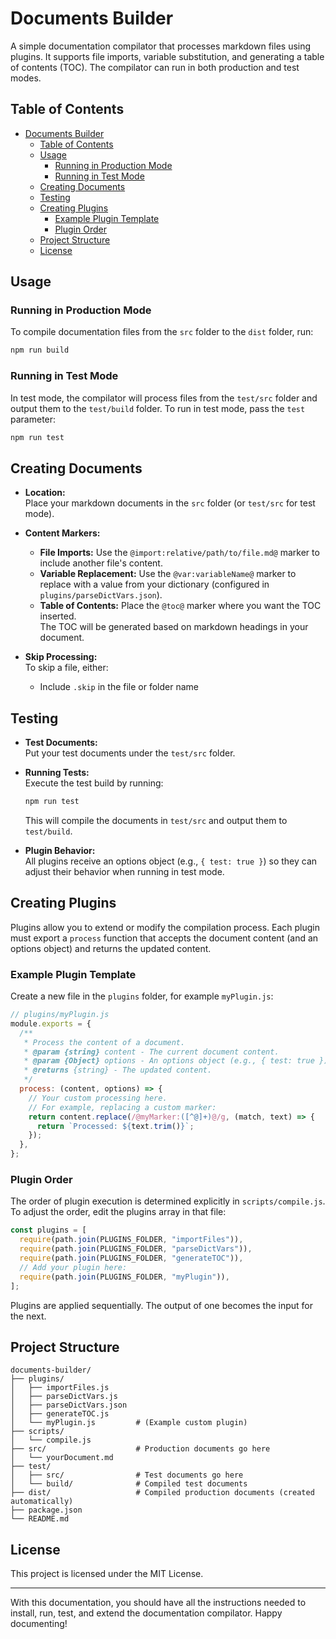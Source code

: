 # Documents Builder

A simple documentation compilator that processes markdown files using plugins. It supports file imports, variable substitution, and generating a table of contents (TOC). The compilator can run in both production and test modes.

## Table of Contents

- [Documents Builder](#documents-builder)
  - [Table of Contents](#table-of-contents)
  - [Usage](#usage)
    - [Running in Production Mode](#running-in-production-mode)
    - [Running in Test Mode](#running-in-test-mode)
  - [Creating Documents](#creating-documents)
  - [Testing](#testing)
  - [Creating Plugins](#creating-plugins)
    - [Example Plugin Template](#example-plugin-template)
    - [Plugin Order](#plugin-order)
  - [Project Structure](#project-structure)
  - [License](#license)



## Usage

### Running in Production Mode

To compile documentation files from the `src` folder to the `dist` folder, run:

```bash
npm run build
```

### Running in Test Mode

In test mode, the compilator will process files from the `test/src` folder and output them to the `test/build` folder. To run in test mode, pass the `test` parameter:

```bash
npm run test
```

## Creating Documents

- **Location:**  
  Place your markdown documents in the `src` folder (or `test/src` for test mode).

- **Content Markers:**  
  - **File Imports:** Use the `@import:relative/path/to/file.md@` marker to include another file's content.
  - **Variable Replacement:** Use the `@var:variableName@` marker to replace with a value from your dictionary (configured in `plugins/parseDictVars.json`).
  - **Table of Contents:** Place the `@toc@` marker where you want the TOC inserted.  
    The TOC will be generated based on markdown headings in your document.

- **Skip Processing:**  
  To skip a file, either:
  - Include `.skip` in the file or folder name

## Testing

- **Test Documents:**  
  Put your test documents under the `test/src` folder.

- **Running Tests:**  
  Execute the test build by running:

  ```bash
  npm run test
  ```

  This will compile the documents in `test/src` and output them to `test/build`.

- **Plugin Behavior:**  
  All plugins receive an options object (e.g., `{ test: true }`) so they can adjust their behavior when running in test mode.

## Creating Plugins

Plugins allow you to extend or modify the compilation process. Each plugin must export a `process` function that accepts the document content (and an options object) and returns the updated content.

### Example Plugin Template

Create a new file in the `plugins` folder, for example `myPlugin.js`:

```javascript
// plugins/myPlugin.js
module.exports = {
  /**
   * Process the content of a document.
   * @param {string} content - The current document content.
   * @param {Object} options - An options object (e.g., { test: true }).
   * @returns {string} - The updated content.
   */
  process: (content, options) => {
    // Your custom processing here.
    // For example, replacing a custom marker:
    return content.replace(/@myMarker:([^@]+)@/g, (match, text) => {
      return `Processed: ${text.trim()}`;
    });
  },
};
```

### Plugin Order

The order of plugin execution is determined explicitly in `scripts/compile.js`. To adjust the order, edit the plugins array in that file:

```javascript
const plugins = [
  require(path.join(PLUGINS_FOLDER, "importFiles")),
  require(path.join(PLUGINS_FOLDER, "parseDictVars")),
  require(path.join(PLUGINS_FOLDER, "generateTOC")),
  // Add your plugin here:
  require(path.join(PLUGINS_FOLDER, "myPlugin")),
];
```

Plugins are applied sequentially. The output of one becomes the input for the next.

## Project Structure

```
documents-builder/
├── plugins/
│   ├── importFiles.js
│   ├── parseDictVars.js
│   ├── parseDictVars.json
│   ├── generateTOC.js
│   └── myPlugin.js         # (Example custom plugin)
├── scripts/
│   └── compile.js
├── src/                    # Production documents go here
│   └── yourDocument.md
├── test/
│   ├── src/                # Test documents go here
│   └── build/              # Compiled test documents
├── dist/                   # Compiled production documents (created automatically)
├── package.json
└── README.md
```

## License

This project is licensed under the MIT License.


---

With this documentation, you should have all the instructions needed to install, run, test, and extend the documentation compilator. Happy documenting!